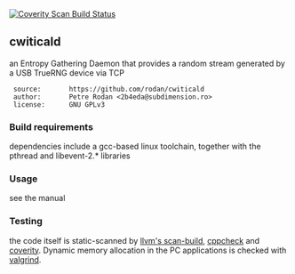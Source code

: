 
<a href="https://scan.coverity.com/projects/rodan-cwiticald">
  <img alt="Coverity Scan Build Status"
       src="https://scan.coverity.com/projects/23941/badge.svg"/>
</a>

## cwiticald

an Entropy Gathering Daemon that provides a random stream generated by a USB TrueRNG device via TCP

```
 source:       https://github.com/rodan/cwiticald
 author:       Petre Rodan <2b4eda@subdimension.ro>
 license:      GNU GPLv3
```
### Build requirements

dependencies include a gcc-based linux toolchain, together with the pthread and libevent-2.* libraries

### Usage

see the manual

### Testing

the code itself is static-scanned by [llvm's scan-build](https://clang-analyzer.llvm.org/), [cppcheck](http://cppcheck.net/) and [coverity](https://scan.coverity.com/projects/rodan-cwiticald?tab=overview). Dynamic memory allocation in the PC applications is checked with [valgrind](https://valgrind.org/).



